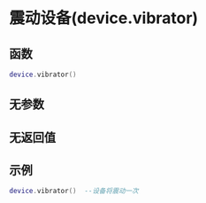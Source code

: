 # 震动设备(device.vibrator)

## 函数

```lua
device.vibrator()
```

## 无参数

## 无返回值

## 示例

```lua
device.vibrator()  --设备将震动一次
```
